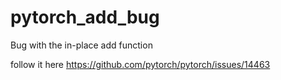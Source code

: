 # pytorch_add_bug
Bug with the in-place add function

follow it here <https://github.com/pytorch/pytorch/issues/14463>
